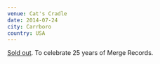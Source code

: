 ```yaml
---
venue: Cat's Cradle
date: 2014-07-24
city: Carrboro
country: USA
---
```


[Sold out](http://www.catscradle.com/event/527561-merge-25-thursday-carrboro/). To celebrate 25 years of Merge Records.